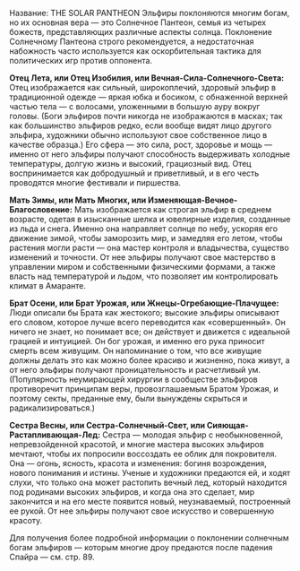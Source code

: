 Название: THE SOLAR PANTHEON
Эльфиры поклоняются многим богам, но их основная вера — это Солнечное Пантеон, семья из четырех божеств, представляющих различные аспекты солнца. Поклонение Солнечному Пантеона строго рекомендуется, а недостаточная набожность часто используется как оскорбительная тактика для политических игр против оппонента.

**Отец Лета, или Отец Изобилия, или Вечная-Сила-Солнечного-Света:** Отец изображается как сильный, широкоплечий, здоровый эльфир в традиционной одежде — яркая юбка и босиком, с обнаженной верхней частью тела — с волосами, уложенными в большую ауру вокруг головы. (Боги эльфиров почти никогда не изображаются в масках; так как большинство эльфиров редко, если вообще видят лицо другого эльфира, художники обычно используют свое собственное лицо в качестве образца.) Его сфера — это сила, рост, здоровье и мощь — именно от него эльфиры получают способность выдерживать холодные температуры, долгую жизнь и высокий, грациозный вид. Отец воспринимается как добродушный и приветливый, и в его честь проводятся многие фестивали и пиршества.

**Мать Зимы, или Мать Многих, или Изменяющая-Вечное-Благословение:** Мать изображается как строгая эльфир в среднем возрасте, одетая в изысканные шелка и ювелирные изделия, созданные из льда и снега. Именно она направляет солнце по небу, ускоряя его движение зимой, чтобы заморозить мир, и замедляя его летом, чтобы растения могли расти — она мастер контроля и владычества, существо изменений и точности. От нее эльфиры получают свое мастерство в управлении миром и собственными физическими формами, а также власть над температурой и льдом, что позволяет им контролировать климат в Амаранте.

**Брат Осени, или Брат Урожая, или Жнецы-Огребающие-Плачущее:** Люди описали бы Брата как жестокого; высокие эльфиры описывают его словом, которое лучше всего переводится как «совершенный». Он ничего не знает, но понимает все; он действует и движется с идеальной грацией и интуицией. Он бог урожая, и именно его рука приносит смерть всем живущим. Он напоминание о том, что все живущие должны делать это как можно более красиво и жизненно, пока живут, а от него эльфиры получают проницательность и расчетливый ум. (Популярность неумирающей хирургии в сообществе эльфиров противоречит принципам веры, провозглашаемым Братом Урожая, и поэтому секты, преданные ему, были вынуждены скрыться и радикализироваться.)

**Сестра Весны, или Сестра-Солнечный-Свет, или Сияющая-Растапливающая-Лед:** Сестра — молодая эльфир с необыкновенной, непревзойденной красотой, и многие мастера высоких эльфиров мечтают, чтобы их попросили воссоздать ее облик для покровителя. Она — огонь, ясность, красота и изменения: богиня возрождения, нового понимания и истины. Ученые и художники предаются ей, и ходят слухи, что только она может растопить вечный лед, который находится под родинами высоких эльфиров, и когда она это сделает, мир закончится и на его месте появится новый, неузнаваемый, построенный ее рукой. От нее эльфиры получают свое искусство и совершенную красоту.

Для получения более подробной информации о поклонении солнечным богам эльфиров — которым многие дроу предаются после падения Спайра — см. стр. 89.